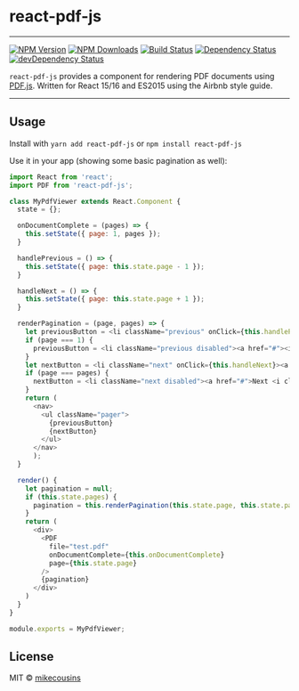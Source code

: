 # react-pdf-js
---
[![NPM Version](https://img.shields.io/npm/v/react-pdf-js.svg?style=flat-square)](https://www.npmjs.com/package/react-pdf-js)
[![NPM Downloads](https://img.shields.io/npm/dm/react-pdf-js.svg?style=flat-square)](https://www.npmjs.com/package/react-pdf-js)
[![Build Status](https://img.shields.io/travis/mikecousins/react-pdf-js/master.svg?style=flat-square)](https://travis-ci.org/mikecousins/react-pdf-js)
[![Dependency Status](https://david-dm.org/mikecousins/react-pdf-js.svg)](https://david-dm.org/mikecousins/react-pdf-js)
[![devDependency Status](https://david-dm.org/mikecousins/react-pdf-js/dev-status.svg)](https://david-dm.org/mikecousins/react-pdf-js#info=devDependencies)

`react-pdf-js` provides a component for rendering PDF documents using [PDF.js](http://mozilla.github.io/pdf.js/). Written for React 15/16 and ES2015 using the Airbnb style guide.

---

Usage
-----

Install with `yarn add react-pdf-js` or `npm install react-pdf-js`

Use it in your app (showing some basic pagination as well):

```js
import React from 'react';
import PDF from 'react-pdf-js';

class MyPdfViewer extends React.Component {
  state = {};

  onDocumentComplete = (pages) => {
    this.setState({ page: 1, pages });
  }

  handlePrevious = () => {
    this.setState({ page: this.state.page - 1 });
  }

  handleNext = () => {
    this.setState({ page: this.state.page + 1 });
  }

  renderPagination = (page, pages) => {
    let previousButton = <li className="previous" onClick={this.handlePrevious}><a href="#"><i className="fa fa-arrow-left"></i> Previous</a></li>;
    if (page === 1) {
      previousButton = <li className="previous disabled"><a href="#"><i className="fa fa-arrow-left"></i> Previous</a></li>;
    }
    let nextButton = <li className="next" onClick={this.handleNext}><a href="#">Next <i className="fa fa-arrow-right"></i></a></li>;
    if (page === pages) {
      nextButton = <li className="next disabled"><a href="#">Next <i className="fa fa-arrow-right"></i></a></li>;
    }
    return (
      <nav>
        <ul className="pager">
          {previousButton}
          {nextButton}
        </ul>
      </nav>
      );
  }

  render() {
    let pagination = null;
    if (this.state.pages) {
      pagination = this.renderPagination(this.state.page, this.state.pages);
    }
    return (
      <div>
        <PDF
          file="test.pdf"
          onDocumentComplete={this.onDocumentComplete}
          page={this.state.page}
        />
        {pagination}
      </div>
    )
  }
}

module.exports = MyPdfViewer;
```

## License

MIT © [mikecousins](https://github.com/mikecousins)
